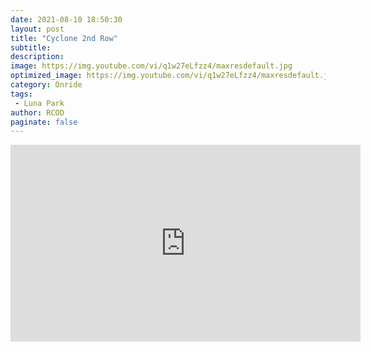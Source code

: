 ```yaml
---
date: 2021-08-10 18:50:30
layout: post
title: "Cyclone 2nd Row"
subtitle:
description:
image: https://img.youtube.com/vi/q1w27eLfzz4/maxresdefault.jpg
optimized_image: https://img.youtube.com/vi/q1w27eLfzz4/maxresdefault.jpg
category: Onride
tags:
 - Luna Park
author: RCOD
paginate: false
---
```


<iframe width="560" height="315" src="https://www.youtube.com/embed/q1w27eLfzz4?start=14" title="YouTube video player" frameborder="0" allow="accelerometer; autoplay; clipboard-write; encrypted-media; gyroscope; picture-in-picture" allowfullscreen></iframe>